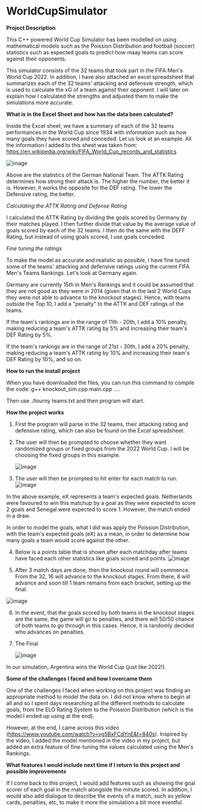 # WorldCupSimulator

**Project Description**

This C++ powered World Cup Simulator has been modelled on using mathematical models such as the Poission Distribution and football (soccer) statistics such as expected goals to predict how maay teams can score against their opponents. 

This simulator consists of the 32 teams that took part in the FIFA Men's World Cup 2022. In addition, I have also attached an excel spreadsheet that summarizes each of the 32 teams' attacking and defensvie strength, which is used to calculate the xG of a team against their opponent. I will later on explain how I calculated the strengths and adjusted them to make the simulations more accurate. 


**What is in the Excel Sheet and how has the data been calculated?** 

Inside the Excel sheet, we have a summary of each of the 32 teams performances in the World Cup since 1934 with information such as how many goals they have scored and conceded. Let us look at an example. All the information I added to this sheet was taken from: https://en.wikipedia.org/wiki/FIFA_World_Cup_records_and_statistics 

![image](https://github.com/dkaul09/WorldCupSimulator/assets/111927365/23a4d63f-dd48-455a-9fe8-b7e48669eb33)

Above are the statistics of the German National Team. The ATTK Rating determines how strong their attack is. The higher the number, the better it is. However, it works the opposite for the DEF rating. The lower the Defensive rating, the better. 

_Calculating the ATTK Rating and Defense Rating_

I calculated the ATTK Rating by dividing the goals scored by Germany by their matches played. I then further divide that value by the average value of goals scored by each of the 32 teams. I then do the same with the DEFF Rating, but instead of using goals scored, I use goals conceded. 

_Fine tuning the ratings_

To make the model as accurate and realistic as possible, I have fine tuned some of the teams' attacking and defensive ratings using the current FIFA Men's Teams Rankings. Let's look at Germany again.

Germany are currently 15th in Men's Rankings and it could be assumed that they are not good as they were in 2014 (given that in the last 2 World Cups they were not able to advance to the knockout stages). Hence, with teams outside the Top 10, I add a "penalty" to the ATTK and DEF ratings of the teams.

If the team's rankings are in the range of 11th - 20th, I add a 10% penalty, making reducing a team's ATTK rating by 5% and increasing their team's DEF Rating by 5%. 

If the team's rankings are in the range of 21st - 30th, I add a 20% penalty, making reducing a team's ATTK rating by 10% and increasing their team's DEF Rating by 10%, and so on. 


**How to run the install project**

When you have downloaded the files, you can run this command to compile the code: g++ knockout_sim.cpp main.cpp ....


Then use ./tourny teams.txt and then program will start. 

**How the project works**

1. First the program will parse in the 32 teams, their attacking rating and defensive rating, which can also be found on the Excel spreadsheet.
2. The user will then be prompted to choose whether they want randomized groups or fixed groups from the 2022 World Cup. I will be choosing the fixed groups in this example.


   ![image](https://github.com/dkaul09/WorldCupSimulator/assets/111927365/f0ae262a-68bb-4ae6-a4a3-8b3e5e8d7c5b)

   
3.  The user will then be prompted to hit enter for each match to run.
   ![image](https://github.com/dkaul09/WorldCupSimulator/assets/111927365/8fd1746e-1b79-4196-aa50-6baab68098e0)

 In the above example, eX represents a team's expected goals. Netherlands were favoured to win this matchup by a goal as they were expected to score 2 goals and Senegal were expected to score 1. 
 However, the match ended in a draw. 

 In order to model the goals, what I did was apply the Poission Distribution, with the team's expected goals (eX) as a mean, in order to determine how many goals a team would score against the other. 

4. Below is a points table that is shown after each matchday after teams have faced each other statistics like goals scored and points.
   ![image](https://github.com/dkaul09/WorldCupSimulator/assets/111927365/78f1b4ae-163c-4376-8d56-b7989e663977)

5. After 3 match days are done, then the knockout round will commence. From the 32, 16 will advance to the knockout stages. From there, 8 will advance and soon till 1 team remains from each bracket, setting up the final.

![image](https://github.com/dkaul09/WorldCupSimulator/assets/111927365/eb11bc21-c510-4f53-a524-35b9537ff066)

6. In the event, that the goals scored by both teams in the knockout stages are the same, the game will go to penalties, and there will 50/50 chance of both teams to go through in this cases. Hence, it is randomly decided who advances on penalties.


7. The Final

   ![image](https://github.com/dkaul09/WorldCupSimulator/assets/111927365/408852c3-45ad-41a6-bf07-ad9267bd92bb)

In our simulation, Argentina wins the World Cup (just like 2022!).

**Some of the challenges I faced and how I overcame them**

One of the challenges I faced when working on this project was finding an appropriate method to model the data on. I did not know where to begin at all and so I spent days researching all the different methods to calculate goals, from the ELO Rating System to the Poission Distribution (which is the model I ended up using at the end). 

However, at the end, I came across this video (https://www.youtube.com/watch?v=vg5BxFCdYnE&t=840s). Inspired by the video, I added the model mentioned in the video in my project, but added an extra feature of fine-tuning the values calculated using the Men's Rankings.

**What features I would include next time if I return to this project and possible improvements**

If I come back to this project, I would add features such as showing the goal scorer of each goal in the match alongside the minute scored. In addition, I would also add dialogue to describe the events of a match, such as yellow cards, penalties, etc, to make it more the simulation a bit more eventful.
